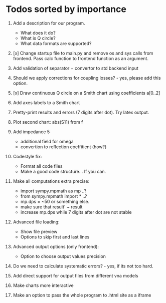 # Todos sorted by importance

1. Add a description for our program.
    * What does it do?
    * What is Q circle?
    * What data formats are supported?
2. [x] Change startup file to main.py and remove os and sys calls from frontend. Pass calc function to frontend function as an argument.
3. Add validation of separator + convertor to std backend input
4. Should we apply corrections for coupling losses? - yes, please add this option.
5. [x] Draw continuous Q circle on a Smith chart using coefficients a[0..2]
6. Add axes labels to a Smith chart
7. Pretty-print results and errors (7 digits after dot). Try latex output.
8. Plot second chart: abs(S11) from f
9. Add impedance 5
    * additional field for omega
    * convertion to reflection coeffitient (how?)
10. Codestyle fix:
    * Format all code files
    * Make a good code structure... If you can.
11. Make all computations extra precise:
    * import sympy.mpmath as mp ..?
    * from sympy.mpmath import *  ..?
    * mp.dps = ~50 or something else.
    * make sure that result' ~ result
    * increase mp.dps while 7 digits after dot are not stable

12. Advanced file loading:
    * Show file preview
    * Options to skip first and last lines
13. Advanced output options (only frontend):
    * Option to choose output values precision
14. Do we need to calculate systematic errors? - yes, if its not too hard.
15. Add direct support for output files from different vna models
16. Make charts more interactive
17. Make an option to pass the whole program to .html site as a iframe
